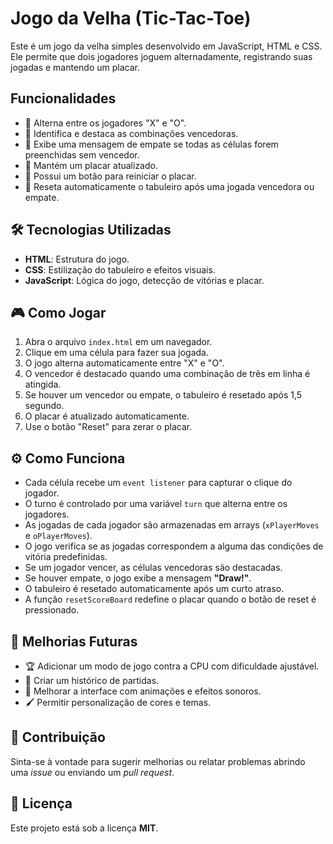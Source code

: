 # Jogo da Velha (Tic-Tac-Toe)

Este é um jogo da velha simples desenvolvido em JavaScript, HTML e CSS. Ele permite que dois jogadores joguem alternadamente, registrando suas jogadas e mantendo um placar.

## Funcionalidades
- 🔹 Alterna entre os jogadores "X" e "O".
- 🔹 Identifica e destaca as combinações vencedoras.
- 🔹 Exibe uma mensagem de empate se todas as células forem preenchidas sem vencedor.
- 🔹 Mantém um placar atualizado.
- 🔹 Possui um botão para reiniciar o placar.
- 🔹 Reseta automaticamente o tabuleiro após uma jogada vencedora ou empate.

## 🛠 Tecnologias Utilizadas
- **HTML**: Estrutura do jogo.
- **CSS**: Estilização do tabuleiro e efeitos visuais.
- **JavaScript**: Lógica do jogo, detecção de vitórias e placar.

## 🎮 Como Jogar
1. Abra o arquivo `index.html` em um navegador.
2. Clique em uma célula para fazer sua jogada.
3. O jogo alterna automaticamente entre "X" e "O".
4. O vencedor é destacado quando uma combinação de três em linha é atingida.
5. Se houver um vencedor ou empate, o tabuleiro é resetado após 1,5 segundo.
6. O placar é atualizado automaticamente.
7. Use o botão "Reset" para zerar o placar.

## ⚙️ Como Funciona
- Cada célula recebe um `event listener` para capturar o clique do jogador.
- O turno é controlado por uma variável `turn` que alterna entre os jogadores.
- As jogadas de cada jogador são armazenadas em arrays (`xPlayerMoves` e `oPlayerMoves`).
- O jogo verifica se as jogadas correspondem a alguma das condições de vitória predefinidas.
- Se um jogador vencer, as células vencedoras são destacadas.
- Se houver empate, o jogo exibe a mensagem **"Draw!"**.
- O tabuleiro é resetado automaticamente após um curto atraso.
- A função `resetScoreBoard` redefine o placar quando o botão de reset é pressionado.

## 🚀 Melhorias Futuras
- 🏆 Adicionar um modo de jogo contra a CPU com dificuldade ajustável.
- 📜 Criar um histórico de partidas.
- 🎨 Melhorar a interface com animações e efeitos sonoros.
- 🖌 Permitir personalização de cores e temas.

## 🤝 Contribuição
Sinta-se à vontade para sugerir melhorias ou relatar problemas abrindo uma *issue* ou enviando um *pull request*.

## 📜 Licença
Este projeto está sob a licença **MIT**.
